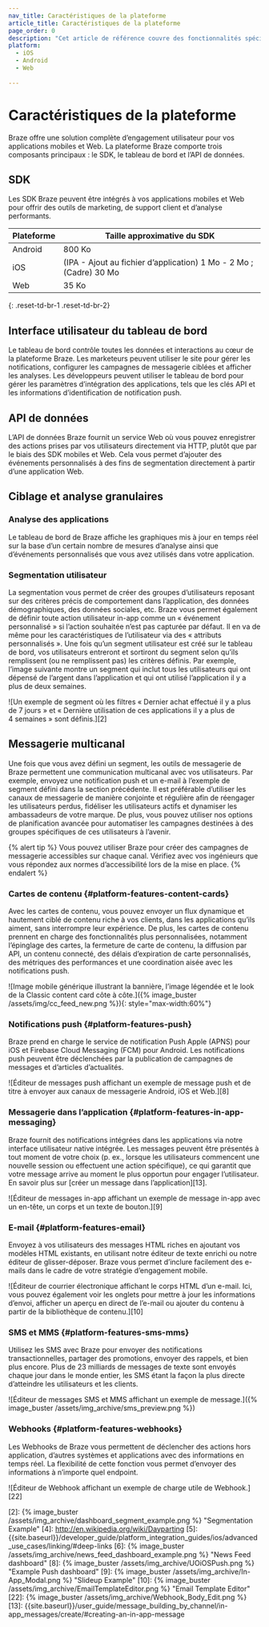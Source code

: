 ```yaml
---
nav_title: Caractéristiques de la plateforme
article_title: Caractéristiques de la plateforme
page_order: 0
description: "Cet article de référence couvre des fonctionnalités spécifiques de la plateforme, notamment les tailles de SDK, l’interface utilisateur de tableau de bord, la messagerie multicanal, etc."
platform:
  - iOS
  - Android
  - Web
  
---
```


# Caractéristiques de la plateforme

Braze offre une solution complète d’engagement utilisateur pour vos applications mobiles et Web. La plateforme Braze comporte trois composants principaux : le SDK, le tableau de bord et l’API de données.

## SDK

Les SDK Braze peuvent être intégrés à vos applications mobiles et Web pour offrir des outils de marketing, de support client et d’analyse performants.

| Plateforme | Taille approximative du SDK |
|---|---|
| Android | 800 Ko |
| iOS | (IPA - Ajout au fichier d’application) 1 Mo - 2 Mo ; (Cadre) 30 Mo |
| Web | 35 Ko |
{: .reset-td-br-1 .reset-td-br-2}

## Interface utilisateur du tableau de bord

Le tableau de bord contrôle toutes les données et interactions au cœur de la plateforme Braze. Les marketeurs peuvent utiliser le site pour gérer les notifications, configurer les campagnes de messagerie ciblées et afficher les analyses. Les développeurs peuvent utiliser le tableau de bord pour gérer les paramètres d’intégration des applications, tels que les clés API et les informations d’identification de notification push.

## API de données

L’API de données Braze fournit un service Web où vous pouvez enregistrer des actions prises par vos utilisateurs directement via HTTP, plutôt que par le biais des SDK mobiles et Web. Cela vous permet d’ajouter des événements personnalisés à des fins de segmentation directement à partir d’une application Web.

## Ciblage et analyse granulaires

### Analyse des applications
Le tableau de bord de Braze affiche les graphiques mis à jour en temps réel sur la base d’un certain nombre de mesures d’analyse ainsi que d’événements personnalisés que vous avez utilisés dans votre application.

### Segmentation utilisateur

La segmentation vous permet de créer des groupes d’utilisateurs reposant sur des critères précis de comportement dans l’application, des données démographiques, des données sociales, etc. Braze vous permet également de définir toute action utilisateur in-app comme un « événement personnalisé » si l’action souhaitée n’est pas capturée par défaut. Il en va de même pour les caractéristiques de l’utilisateur via des « attributs personnalisés ». Une fois qu’un segment utilisateur est créé sur le tableau de bord, vos utilisateurs entreront et sortiront du segment selon qu’ils remplissent (ou ne remplissent pas) les critères définis. Par exemple, l’image suivante montre un segment qui inclut tous les utilisateurs qui ont dépensé de l’argent dans l’application et qui ont utilisé l’application il y a plus de deux semaines.

![Un exemple de segment où les filtres « Dernier achat effectué il y a plus de 7 jours » et « Dernière utilisation de ces applications il y a plus de 4 semaines » sont définis.][2]

## Messagerie multicanal

Une fois que vous avez défini un segment, les outils de messagerie de Braze permettent une communication multicanal avec vos utilisateurs. Par exemple, envoyez une notification push et un e-mail à l’exemple de segment défini dans la section précédente. Il est préférable d’utiliser les canaux de messagerie de manière conjointe et régulière afin de réengager les utilisateurs perdus, fidéliser les utilisateurs actifs et dynamiser les ambassadeurs de votre marque. De plus, vous pouvez utiliser nos options de planification avancée pour automatiser les campagnes destinées à des groupes spécifiques de ces utilisateurs à l’avenir.

{% alert tip %}
Vous pouvez utiliser Braze pour créer des campagnes de messagerie accessibles sur chaque canal. Vérifiez avec vos ingénieurs que vous répondez aux normes d’accessibilité lors de la mise en place.
{% endalert %}

### Cartes de contenu {#platform-features-content-cards}

Avec les cartes de contenu, vous pouvez envoyer un flux dynamique et hautement ciblé de contenu riche à vos clients, dans les applications qu’ils aiment, sans interrompre leur expérience. De plus, les cartes de contenu prennent en charge des fonctionnalités plus personnalisées, notamment l’épinglage des cartes, la fermeture de carte de contenu, la diffusion par API, un contenu connecté, des délais d’expiration de carte personnalisés, des métriques des performances et une coordination aisée avec les notifications push.

![Image mobile générique illustrant la bannière, l’image légendée et le look de la Classic content card côte à côte.]({% image_buster /assets/img/cc_feed_new.png %}){: style="max-width:60%"}

### Notifications push {#platform-features-push}

Braze prend en charge le service de notification Push Apple (APNS) pour iOS et Firebase Cloud Messaging (FCM) pour Android. Les notifications push peuvent être déclenchées par la publication de campagnes de messages et d’articles d’actualités.

![Éditeur de messages push affichant un exemple de message push et de titre à envoyer aux canaux de messagerie Android, iOS et Web.][8]

### Messagerie dans l’application {#platform-features-in-app-messaging}

Braze fournit des notifications intégrées dans les applications via notre interface utilisateur native intégrée. Les messages peuvent être présentés à tout moment de votre choix (p. ex., lorsque les utilisateurs commencent une nouvelle session ou effectuent une action spécifique), ce qui garantit que votre message arrive au moment le plus opportun pour engager l’utilisateur. En savoir plus sur [créer un message dans l’application][13].

![Éditeur de messages in-app affichant un exemple de message in-app avec un en-tête, un corps et un texte de bouton.][9]

### E-mail {#platform-features-email}

Envoyez à vos utilisateurs des messages HTML riches en ajoutant vos modèles HTML existants, en utilisant notre éditeur de texte enrichi ou notre éditeur de glisser-déposer. Braze vous permet d’inclure facilement des e-mails dans le cadre de votre stratégie d’engagement mobile.

![Éditeur de courrier électronique affichant le corps HTML d’un e-mail. Ici, vous pouvez également voir les onglets pour mettre à jour les informations d’envoi, afficher un aperçu en direct de l’e-mail ou ajouter du contenu à partir de la bibliothèque de contenu.][10]

### SMS et MMS {#platform-features-sms-mms}

Utilisez les SMS avec Braze pour envoyer des notifications transactionnelles, partager des promotions, envoyer des rappels, et bien plus encore. Plus de 23 milliards de messages de texte sont envoyés chaque jour dans le monde entier, les SMS étant la façon la plus directe d’atteindre les utilisateurs et les clients.

![Éditeur de messages SMS et MMS affichant un exemple de message.]({% image_buster /assets/img_archive/sms_preview.png %})

### Webhooks {#platform-features-webhooks}

Les Webhooks de Braze vous permettent de déclencher des actions hors application, d’autres systèmes et applications avec des informations en temps réel. La flexibilité de cette fonction vous permet d’envoyer des informations à n’importe quel endpoint.

![Éditeur de Webhook affichant un exemple de charge utile de Webhook.][22]

[2]: {% image_buster /assets/img_archive/dashboard_segment_example.png %} "Segmentation Example"
[4]: http://en.wikipedia.org/wiki/Dayparting
[5]: {{site.baseurl}}/developer_guide/platform_integration_guides/ios/advanced_use_cases/linking/#deep-links
[6]: {% image_buster /assets/img_archive/news_feed_dashboard_example.png %} "News Feed dashboard"
[8]: {% image_buster /assets/img_archive/UOiOSPush.png %} "Example Push dashboard"
[9]: {% image_buster /assets/img_archive/In-App_Modal.png %} "Slideup Example"
[10]: {% image_buster /assets/img_archive/EmailTemplateEditor.png %} "Email Template Editor"
[22]: {% image_buster /assets/img_archive/Webhook_Body_Edit.png %}
[13]: {{site.baseurl}}/user_guide/message_building_by_channel/in-app_messages/create/#creating-an-in-app-message
